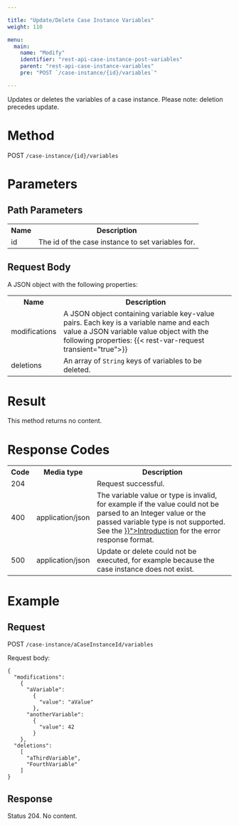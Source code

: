 ```yaml
---

title: "Update/Delete Case Instance Variables"
weight: 110

menu:
  main:
    name: "Modify"
    identifier: "rest-api-case-instance-post-variables"
    parent: "rest-api-case-instance-variables"
    pre: "POST `/case-instance/{id}/variables`"

---
```



Updates or deletes the variables of a case instance. Please note: deletion precedes update.


# Method

POST `/case-instance/{id}/variables`


# Parameters

## Path Parameters

<table class="table table-striped">
  <tr>
    <th>Name</th>
    <th>Description</th>
  </tr>
  <tr>
    <td>id</td>
    <td>The id of the case instance to set variables for.</td>
  </tr>
</table>

## Request Body

A JSON object with the following properties:

<table class="table table-striped">
  <tr>
    <th>Name</th>
    <th>Description</th>
  </tr>
  <tr>
    <td>modifications</td>
    <td>A JSON object containing variable key-value pairs. Each key is a variable name and each value a JSON variable value object with the following properties:
    {{< rest-var-request transient="true">}}
  </tr>
  <tr>
    <td>deletions</td>
    <td>An array of <code>String</code> keys of variables to be deleted.</td>
  </tr>
</table>


# Result

This method returns no content.


# Response Codes

<table class="table table-striped">
  <tr>
    <th>Code</th>
    <th>Media type</th>
    <th>Description</th>
  </tr>
  <tr>
    <td>204</td>
    <td></td>
    <td>Request successful.</td>
  </tr>
  <tr>
    <td>400</td>
    <td>application/json</td>
    <td>The variable value or type is invalid, for example if the value could not be parsed to an Integer value or the passed variable type is not supported. See the <a href="../../reference/rest/overview/_index.md#error-handling" >}}">Introduction</a> for the error response format.</td>
  </tr>
  <tr>
    <td>500</td>
    <td>application/json</td>
    <td>Update or delete could not be executed, for example because the case instance does not exist.</td>
  </tr>
</table>


# Example

## Request

POST `/case-instance/aCaseInstanceId/variables`

Request body:

    {
      "modifications":
        {
          "aVariable":
            {
              "value": "aValue"
            },
          "anotherVariable":
            {
              "value": 42
            }
        },
      "deletions":
        [
          "aThirdVariable",
          "FourthVariable"
        ]
    }

## Response

Status 204. No content.

